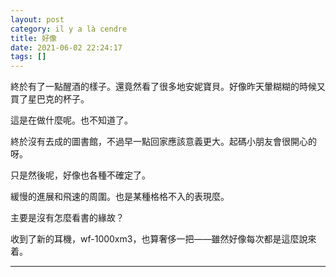 ```yaml
---
layout: post
category: il y a là cendre
title: 好像
date: 2021-06-02 22:24:17
tags: []
---
```


終於有了一點醒酒的樣子。還竟然看了很多地安妮寶貝。好像昨天暈糊糊的時候又買了星巴克的杯子。

這是在做什麼呢。也不知道了。

終於沒有去成的圖書館，不過早一點回家應該意義更大。起碼小朋友會很開心的呀。

只是然後呢，好像也各種不確定了。

緩慢的進展和飛速的周圍。也是某種格格不入的表現麼。

主要是沒有怎麼看書的緣故？

收到了新的耳機，wf-1000xm3，也算奢侈一把——雖然好像每次都是這麼說來着。



------





